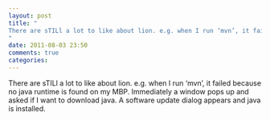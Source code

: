 ```yaml
---
layout: post
title: "
There are sTILl a lot to like about lion. e.g. when I run ‘mvn’, it failed because no java runtime is found on my MBP. Immediately a window pops up and asked if I want to download java. A software update dialog appears and java is installed.
"
date: 2011-08-03 23:50
comments: true
categories: 
---
```


There are sTILl a lot to like about lion. e.g. when I run ‘mvn’, it failed because no java runtime is found on my MBP. Immediately a window pops up and asked if I want to download java. A software update dialog appears and java is installed.

